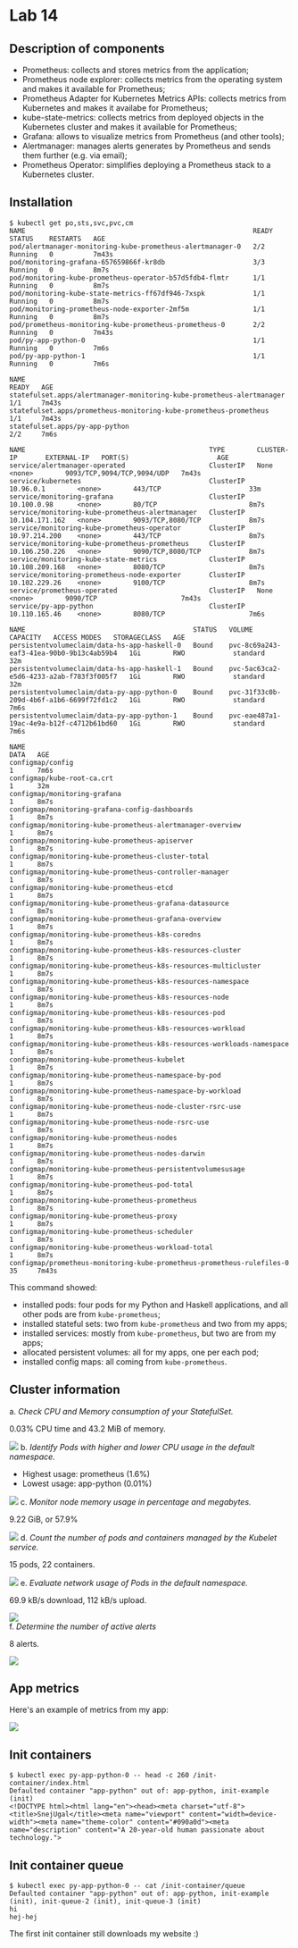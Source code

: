 # Lab 14

## Description of components

- Prometheus: collects and stores metrics from the application;
- Prometheus node explorer: collects metrics from the operating system and makes
  it available for Prometheus;
- Prometheus Adapter for Kubernetes Metrics APIs: collects metrics from
  Kubernetes and makes it availabe for Prometheus;
- kube-state-metrics: collects metrics from deployed objects in the Kubernetes
  cluster and makes it available for Prometheus;
- Grafana: allows to visualize metrics from Prometheus (and other tools);
- Alertmanager: manages alerts generates by Prometheus and sends them further
  (e.g. via email);
- Prometheus Operator: simplifies deploying a Prometheus stack to a Kubernetes
  cluster.

## Installation

```
$ kubectl get po,sts,svc,pvc,cm
NAME                                                         READY   STATUS    RESTARTS   AGE
pod/alertmanager-monitoring-kube-prometheus-alertmanager-0   2/2     Running   0          7m43s
pod/monitoring-grafana-657659866f-kr8db                      3/3     Running   0          8m7s
pod/monitoring-kube-prometheus-operator-b57d5fdb4-flmtr      1/1     Running   0          8m7s
pod/monitoring-kube-state-metrics-ff67df946-7xspk            1/1     Running   0          8m7s
pod/monitoring-prometheus-node-exporter-2mf5m                1/1     Running   0          8m7s
pod/prometheus-monitoring-kube-prometheus-prometheus-0       2/2     Running   0          7m43s
pod/py-app-python-0                                          1/1     Running   0          7m6s
pod/py-app-python-1                                          1/1     Running   0          7m6s

NAME                                                                    READY   AGE
statefulset.apps/alertmanager-monitoring-kube-prometheus-alertmanager   1/1     7m43s
statefulset.apps/prometheus-monitoring-kube-prometheus-prometheus       1/1     7m43s
statefulset.apps/py-app-python                                          2/2     7m6s

NAME                                              TYPE        CLUSTER-IP       EXTERNAL-IP   PORT(S)                      AGE
service/alertmanager-operated                     ClusterIP   None             <none>        9093/TCP,9094/TCP,9094/UDP   7m43s
service/kubernetes                                ClusterIP   10.96.0.1        <none>        443/TCP                      33m
service/monitoring-grafana                        ClusterIP   10.100.0.98      <none>        80/TCP                       8m7s
service/monitoring-kube-prometheus-alertmanager   ClusterIP   10.104.171.162   <none>        9093/TCP,8080/TCP            8m7s
service/monitoring-kube-prometheus-operator       ClusterIP   10.97.214.200    <none>        443/TCP                      8m7s
service/monitoring-kube-prometheus-prometheus     ClusterIP   10.106.250.226   <none>        9090/TCP,8080/TCP            8m7s
service/monitoring-kube-state-metrics             ClusterIP   10.108.209.168   <none>        8080/TCP                     8m7s
service/monitoring-prometheus-node-exporter       ClusterIP   10.102.229.26    <none>        9100/TCP                     8m7s
service/prometheus-operated                       ClusterIP   None             <none>        9090/TCP                     7m43s
service/py-app-python                             ClusterIP   10.110.165.46    <none>        8080/TCP                     7m6s

NAME                                          STATUS   VOLUME                                     CAPACITY   ACCESS MODES   STORAGECLASS   AGE
persistentvolumeclaim/data-hs-app-haskell-0   Bound    pvc-8c69a243-eaf3-41ea-90b0-9b13c4ab59b4   1Gi        RWO            standard       32m
persistentvolumeclaim/data-hs-app-haskell-1   Bound    pvc-5ac63ca2-e5d6-4233-a2ab-f783f3f005f7   1Gi        RWO            standard       32m
persistentvolumeclaim/data-py-app-python-0    Bound    pvc-31f33c0b-209d-4b6f-a1b6-6699f72fd1c2   1Gi        RWO            standard       7m6s
persistentvolumeclaim/data-py-app-python-1    Bound    pvc-eae487a1-19ac-4e9a-b12f-c4712b61bd60   1Gi        RWO            standard       7m6s

NAME                                                                     DATA   AGE
configmap/config                                                         1      7m6s
configmap/kube-root-ca.crt                                               1      32m
configmap/monitoring-grafana                                             1      8m7s
configmap/monitoring-grafana-config-dashboards                           1      8m7s
configmap/monitoring-kube-prometheus-alertmanager-overview               1      8m7s
configmap/monitoring-kube-prometheus-apiserver                           1      8m7s
configmap/monitoring-kube-prometheus-cluster-total                       1      8m7s
configmap/monitoring-kube-prometheus-controller-manager                  1      8m7s
configmap/monitoring-kube-prometheus-etcd                                1      8m7s
configmap/monitoring-kube-prometheus-grafana-datasource                  1      8m7s
configmap/monitoring-kube-prometheus-grafana-overview                    1      8m7s
configmap/monitoring-kube-prometheus-k8s-coredns                         1      8m7s
configmap/monitoring-kube-prometheus-k8s-resources-cluster               1      8m7s
configmap/monitoring-kube-prometheus-k8s-resources-multicluster          1      8m7s
configmap/monitoring-kube-prometheus-k8s-resources-namespace             1      8m7s
configmap/monitoring-kube-prometheus-k8s-resources-node                  1      8m7s
configmap/monitoring-kube-prometheus-k8s-resources-pod                   1      8m7s
configmap/monitoring-kube-prometheus-k8s-resources-workload              1      8m7s
configmap/monitoring-kube-prometheus-k8s-resources-workloads-namespace   1      8m7s
configmap/monitoring-kube-prometheus-kubelet                             1      8m7s
configmap/monitoring-kube-prometheus-namespace-by-pod                    1      8m7s
configmap/monitoring-kube-prometheus-namespace-by-workload               1      8m7s
configmap/monitoring-kube-prometheus-node-cluster-rsrc-use               1      8m7s
configmap/monitoring-kube-prometheus-node-rsrc-use                       1      8m7s
configmap/monitoring-kube-prometheus-nodes                               1      8m7s
configmap/monitoring-kube-prometheus-nodes-darwin                        1      8m7s
configmap/monitoring-kube-prometheus-persistentvolumesusage              1      8m7s
configmap/monitoring-kube-prometheus-pod-total                           1      8m7s
configmap/monitoring-kube-prometheus-prometheus                          1      8m7s
configmap/monitoring-kube-prometheus-proxy                               1      8m7s
configmap/monitoring-kube-prometheus-scheduler                           1      8m7s
configmap/monitoring-kube-prometheus-workload-total                      1      8m7s
configmap/prometheus-monitoring-kube-prometheus-prometheus-rulefiles-0   35     7m43s
```

This command showed:

- installed pods: four pods for my Python and Haskell applications, and all
  other pods are from `kube-prometheus`;
- installed stateful sets: two from `kube-prometheus` and two from my apps;
- installed services: mostly from `kube-prometheus`, but two are from my apps;
- allocated persistent volumes: all for my apps, one per each pod;
- installed config maps: all coming from `kube-prometheus`.

## Cluster information

a. _Check CPU and Memory consumption of your StatefulSet._

   0.03% CPU time and 43.2 MiB of memory.

   ![](./screenshots/statefulset-resources.png)
b. _Identify Pods with higher and lower CPU usage in the default namespace._

   - Highest usage: prometheus (1.6%)
   - Lowest usage: app-python (0.01%)

   ![](./screenshots/pods.png)
c. _Monitor node memory usage in percentage and megabytes._

   9.22 GiB, or 57.9%

   ![](./screenshots/node.png)
d. _Count the number of pods and containers managed by the Kubelet service._

   15 pods, 22 containers.

   ![](./screenshots/kubelet.png)
e. _Evaluate network usage of Pods in the default namespace._

   69.9 kB/s download, 112 kB/s upload.

   ![](./screenshots/network.png)   
f. _Determine the number of active alerts_

   8 alerts.

   ![](./screenshots/alertmanager.png)

## App metrics

Here's an example of metrics from my app:

![](./screenshots/prometheus.png)

## Init containers

```
$ kubectl exec py-app-python-0 -- head -c 260 /init-container/index.html
Defaulted container "app-python" out of: app-python, init-example (init)
<!DOCTYPE html><html lang="en"><head><meta charset="utf-8"><title>SnejUgal</title><meta name="viewport" content="width=device-width"><meta name="theme-color" content="#090a0d"><meta name="description" content="A 20-year-old human passionate about technology.">
```

## Init container queue

```
$ kubectl exec py-app-python-0 -- cat /init-container/queue
Defaulted container "app-python" out of: app-python, init-example (init), init-queue-2 (init), init-queue-3 (init)
hi
hej-hej
```

The first init container still downloads my website :)
